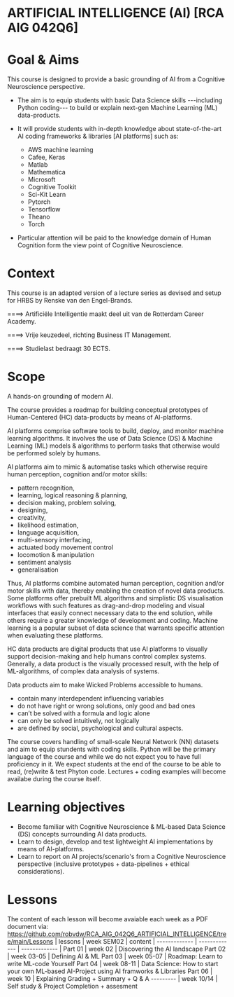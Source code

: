 # ARTIFICIAL INTELLIGENCE (AI) [RCA AIG 042Q6]
# Goal & Aims
This course is designed to provide a basic grounding of AI from a Cognitive Neuroscience perspective.

* The aim is to equip students with basic Data Science skills ---including Python coding--- to build or explain next-gen Machine Learning (ML) data-products.
* It will provide students with in-depth knowledge about state-of-the-art AI coding frameworks & libraries [AI platforms] such as:

    * AWS machine learning
    * Cafee, Keras
    * Matlab
    * Mathematica
    * Microsoft 
    * Cognitive Toolkit
    * Sci-Kit Learn
    * Pytorch
    * Tensorflow
    * Theano
    * Torch

* Particular attention will be paid to the knowledge domain of Human Cognition form the view point of Cognitive Neuroscience.


# Context
This course is an adapted version of a lecture series as devised and setup for HRBS by Renske van den Engel-Brands.

====> Artificiële Intelligentie maakt deel uit van de Rotterdam Career Academy.

====> Vrije keuzedeel, richting Business IT Management.

====> Studielast bedraagt 30 ECTS.

# Scope
A hands-on grounding of modern AI.

The course provides a roadmap for building conceptual prototypes of Human-Centered (HC) data-products by means of AI-platforms. 

AI platforms comprise software tools to build, deploy, and monitor machine learning algorithms. 
It involves the use of Data Science (DS) & Machine Learning (ML) models & algorithms to perform tasks that otherwise would be performed solely by humans. 

AI platforms aim to mimic & automatise tasks which otherwise require human perception, cognition and/or motor skills:

* pattern recognition, 
* learning, logical reasoning & planning, 
* decision making, problem solving, 
* designing, 
* creativity, 
* likelihood estimation, 
* language acquisition,
* multi-sensory interfacing, 
* actuated body movement control
* locomotion & manipulation
* sentiment analysis
* generalisation

Thus, AI platforms combine automated human perception, cognition and/or motor skills with data, thereby enabling the creation of novel data products. 
Some platforms offer prebuilt ML algorithms and simplistic DS visualisation workflows with such features as drag-and-drop modeling and visual interfaces that easily connect necessary data to the end solution, while others require a greater knowledge of development and coding. 
Machine learning is a popular subset of data science that warrants specific attention when evaluating these platforms.

HC data products are digital products that use AI platforms to visually support decision-making and help humans control complex systems. 
Generally, a data product is the visually processed result, with the help of ML-algorithms, of complex data analysis of systems.
 
Data products aim to make Wicked Problems accessible to humans.  
* contain many interdependent influencing variables 
* do not have right or wrong solutions, only good and bad ones 
* can’t be solved with a formula and logic alone 
* can only be solved intuitively, not logically 
* are defined by social, psychological and cultural aspects.

The course covers handling of small-scale Neural Network (NN) datasets and aim to equip stundents with coding skills. 
Python will be the primary language of the course and while we do not expect you to have full proficiency in it.
We expect students at the end of the course to be able to read, (re)write & test Phyton code.
Lectures + coding examples will become availabe during the course itself.



# Learning objectives

* Become familiar with Cognitive Neuroscience & ML-based Data Science (DS) concepts surrounding AI data products.
* Learn to design, develop and test lightweight AI implementations by means of AI-platforms.
* Learn to report on AI projects/scenario's from a Cognitive Neuroscience perspective (inclusive prototypes + data-pipelines + ethical considerations).

# Lessons
The content of each lesson will become avaiable each week as a PDF document via: https://github.com/robvdw/RCA_AIG_042Q6_ARTIFICIAL_INTELLIGENCE/tree/main/Lessons
| lessons  | week SEM02 | content
| ------------- | ------------- | ------------- |
Part 01 |  week 02	| Discovering the AI landscape
Part 02 |  week 03-05 	| Defining AI & ML
Part 03 |  week 05-07 	| Roadmap: Learn to write ML-code Yourself
Part 04 |  week 08-11 	| Data Science: How to start your own ML-based AI-Project using AI framworks & Libraries
Part 06 |  week 10 	| Explaining Grading + Summary + Q & A
--------- |  week 10/14 	| Self study & Project Completion + assesment
